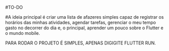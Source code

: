 #TO-DO


#A 
  ideia principal é criar uma lista de afazeres simples 
capaz de registrar os horários das minhas atividades, agendar tarefas, gerenciar o meu tempo gasto no decorrer do dia e,
o principal, aprender um pouco sobre o Flutter e o mundo mobile.

PARA RODAR O PROJETO É SIMPLES, APENAS DIGIGITE FLUTTER RUN.
